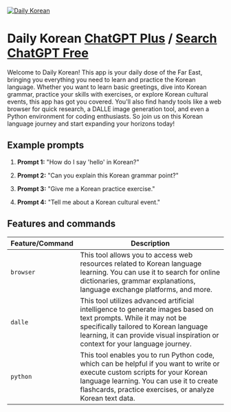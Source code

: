
[![Daily Korean](https://files.oaiusercontent.com/file-bZg3kGJZaL6H3GtPTRx4bg9q?se=2123-10-17T03%3A04%3A52Z&sp=r&sv=2021-08-06&sr=b&rscc=max-age%3D31536000%2C%20immutable&rscd=attachment%3B%20filename%3Ddad7113f-dc9a-4b7f-9c59-2305f285109f.png&sig=ZsKIWG%2BuNYaSGhHjRxfRgAlbCDfqryQu8gDqiykrqqY%3D)](https://chat.openai.com/g/g-FeEBRhl7o-daily-korean)

# Daily Korean [ChatGPT Plus](https://chat.openai.com/g/g-FeEBRhl7o-daily-korean) / [Search ChatGPT Free](https://gptcall.net/index.html#/?search=Daily%20Korean)

Welcome to Daily Korean! This app is your daily dose of the Far East, bringing you everything you need to learn and practice the Korean language. Whether you want to learn basic greetings, dive into Korean grammar, practice your skills with exercises, or explore Korean cultural events, this app has got you covered. You'll also find handy tools like a web browser for quick research, a DALLE image generation tool, and even a Python environment for coding enthusiasts. So join us on this Korean language journey and start expanding your horizons today!

## Example prompts

1. **Prompt 1:** "How do I say 'hello' in Korean?"

2. **Prompt 2:** "Can you explain this Korean grammar point?"

3. **Prompt 3:** "Give me a Korean practice exercise."

4. **Prompt 4:** "Tell me about a Korean cultural event."


## Features and commands

| Feature/Command | Description |
| --- | --- |
| `browser` | This tool allows you to access web resources related to Korean language learning. You can use it to search for online dictionaries, grammar explanations, language exchange platforms, and more. |
| `dalle` | This tool utilizes advanced artificial intelligence to generate images based on text prompts. While it may not be specifically tailored to Korean language learning, it can provide visual inspiration or context for your language journey. |
| `python` | This tool enables you to run Python code, which can be helpful if you want to write or execute custom scripts for your Korean language learning. You can use it to create flashcards, practice exercises, or analyze Korean text data. |


